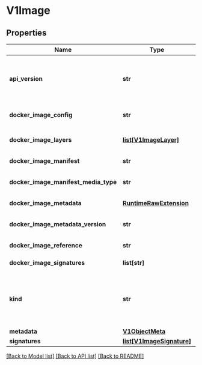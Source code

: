 # V1Image

## Properties
Name | Type | Description | Notes
------------ | ------------- | ------------- | -------------
**api_version** | **str** | APIVersion defines the versioned schema of this representation of an object. Servers should convert recognized schemas to the latest internal value, and may reject unrecognized values. More info: https://git.k8s.io/community/contributors/devel/api-conventions.md#resources | [optional] 
**docker_image_config** | **str** | DockerImageConfig is a JSON blob that the runtime uses to set up the container. This is a part of manifest schema v2. | [optional] 
**docker_image_layers** | [**list[V1ImageLayer]**](V1ImageLayer.md) | DockerImageLayers represents the layers in the image. May not be set if the image does not define that data. | 
**docker_image_manifest** | **str** | DockerImageManifest is the raw JSON of the manifest | [optional] 
**docker_image_manifest_media_type** | **str** | DockerImageManifestMediaType specifies the mediaType of manifest. This is a part of manifest schema v2. | [optional] 
**docker_image_metadata** | [**RuntimeRawExtension**](RuntimeRawExtension.md) | DockerImageMetadata contains metadata about this image | [optional] 
**docker_image_metadata_version** | **str** | DockerImageMetadataVersion conveys the version of the object, which if empty defaults to \&quot;1.0\&quot; | [optional] 
**docker_image_reference** | **str** | DockerImageReference is the string that can be used to pull this image. | [optional] 
**docker_image_signatures** | **list[str]** | DockerImageSignatures provides the signatures as opaque blobs. This is a part of manifest schema v1. | [optional] 
**kind** | **str** | Kind is a string value representing the REST resource this object represents. Servers may infer this from the endpoint the openshift.openshift.client submits requests to. Cannot be updated. In CamelCase. More info: https://git.k8s.io/community/contributors/devel/api-conventions.md#types-kinds | [optional] 
**metadata** | [**V1ObjectMeta**](V1ObjectMeta.md) | Standard object&#39;s metadata. | [optional] 
**signatures** | [**list[V1ImageSignature]**](V1ImageSignature.md) | Signatures holds all signatures of the image. | [optional] 

[[Back to Model list]](../README.md#documentation-for-models) [[Back to API list]](../README.md#documentation-for-api-endpoints) [[Back to README]](../README.md)


